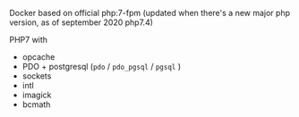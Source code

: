 
Docker based on official php:7-fpm (updated when there's a new major php version, as of september 2020 php7.4)

PHP7 with

 * opcache
 * PDO + postgresql (`pdo` / `pdo_pgsql` / `pgsql` )
 * sockets
 * intl
 * imagick
 * bcmath
